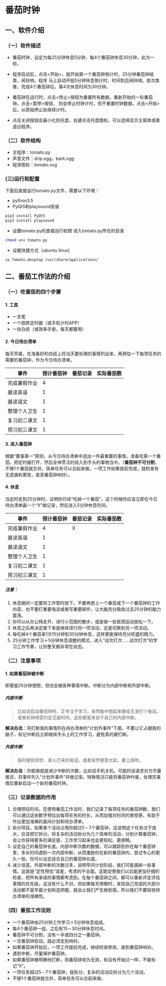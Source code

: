# 番茄时钟

## 一、软件介绍
### （一）软件描述
- 番茄时钟，设定为每25分钟休息5分钟，每4个番茄钟休息30分钟，此为一轮。

- 程序启动后，点击<开始>，就开始第一个番茄钟倒计时，25分钟番茄钟结束，闹铃响，程序
马上自动开始5分钟休息倒计时，时间到后闹铃响。依次类推，完成4个番茄钟后，第4次休息时间为30分钟。

- 番茄钟在运行时，点击<停止>按钮为重置所有数据，重新开始的一轮番茄钟。点击<暂停>按钮，
则会停止时钟计时，但不重置时钟数据，点击<开始>后，从原始停止处继续计时。

- 点击关闭按钮会最小化到托盘，右键点击托盘图标，可以选择显示主窗体或者退出程序。

### （二）软件结构
- 主程序：tomato.py
- 声音文件：drip.ogg，bark.ogg
- 程序图标：tomato.svg

### (三)运行和配置

下面后直接运行tomato.py文件，需要以下环境：
- python3.5
- PyQt5和playsound安装
```bash
pip3 install PyQt5
pip3 install playsound
```
- 设置tomato.py的直接运行权限
进入tomato.py所在的目录
```bash
chmod u+x tomato.py
```
- 设置快捷方式（ubuntu linux)
```bash
cp Tomato.desptop /usr/share/applications/
```

## 二、番茄工作法的介绍
### （一）吃番茄的四个步骤
#### 1. 工具
- 一支笔
- 一个厨房定时器（或手机计时APP）
- 一张白纸（或效率手册，每天都要用）
#### 2. 今日待办清单
每天早晨，在准备好的白纸上将当天要处理的事情列出来，再预估一下每项任务的需要的番茄钟，作为今日待办清单。

事件|预计番茄钟|番茄记录|实际番茄数
---|---|---|---
完成暑假作业 | 4 | |
晨读英语 | 1 | |
晨读语文 | 1 | |
整理个人卫生 | 1 | |
复习初二课文 | 1 | |
预习初三课文 | 1 | |
#### 3. 进入番茄钟
根据“要事第一”原则，从今日待办清单中选出一件最重要的事情，准备吃第一个番茄。把定时器打开，然后全神贯注的投入到手头的事物当中。（**番茄钟不可分割**，不够1个番茄就合并，简单任务可以合起来做。一项工作如果提前完成，就检查有无遗漏和更改，直至番茄钟响铃）。
#### 4. 休息
当定时走到25分钟时，证明你已经“吃掉一个番茄”，这个时候你应该立即在今日待办清单画一个“X”做记录，然后进入5分钟休息时间。

事件|预计番茄钟|番茄记录|实际番茄数
---|---|---|---
完成暑假作业 | 4 |X |
晨读英语 | 1 | |
晨读语文 | 1 | |
整理个人卫生 | 1 | |
复习初二课文 | 1 | |
预习初三课文 | 1 | |
##### 注意：
1. 休息期间一定要将工作暂时放下，不要再想上一个番茄或下一个番茄钟的工作内容，也不要打重要电话或者写重要邮件，让大脑充分吸收过去25分钟的脑力震荡。
2. 你可以从办公椅走开，进行小范围的散步，或是做一些肩颈运动放松一下。
3. 休息之后再决定接下来是继续进行同一项活动，还是切换到另一项活动。
4. 每吃掉4个番茄来1次15分钟到30分钟休息，这样更能保持充分旺盛的精力。
5. 25分钟工作学习＋5分钟休息调整的模式，进入“动次打次……动次打次”的学习工作节奏，让你整天都非常在状态。
### （二）注意事项
#### 1. 如果番茄钟被中断
即便是25分钟很短，但也会被各种事情中断。中断分为内部中断和外部中断。
##### 内部中断
> 比如说启动番茄钟时，正专注于学习，突然脑中想起来要给王凌打个电话，或者和钟绮雯约定见面时间，这些都是来自于自己的内部中断。

**解决办法**：将打断我的事情列在待办清单的“计划外事件”下面，不要让它占据我的脑子，标记中断后立即继续手头上的工作学习，避免真的被打断。
##### 外部中断
> 临时接到同学、家人打来的电话，或者突然便意大起，要上厕所。

**解决办法**：你能做就是减少中断的次数，比如说手机关机。可能的话请求对方尽量推迟，将事件列入“计划外事件”并做记录。特殊情况只能将番茄钟作废，处理完事情后重新启动一个新的番茄时钟。

### （三）记录数据的作用
1. 合理预估时间。在使用番茄工作法时，我们记录了每项任务的番茄钟数，我们可以通过这些数字预估出每项任务的时长，从而加强对时间的掌控感，有助于作出更加准确的晨间计划和待办清单。
2. 拆分项目。如果某个活动占用你超过5－7个番茄钟，这说明这个任务过于庞大，应该把它拆分。将复杂的活动拆分为几个简单的活动，分别计算番茄钟，会让你获得更多的满足感，工作学习起来也会更轻松、更顺畅。
3. 设定自己的番茄钟长度。内部中断次数的数据，可以跟踪到你在每个番茄钟里，多长时间遇到一次内部中断，从而激励你在新的番茄钟内，尝试专心的更久一些。你可以设定适合自己的番茄钟长度。
4. 减少误差。外部中断的次数过多，说明早间计划阶段，我们可能漏掉一些事情。这就是“定性预估”误差，考虑的不全面。这能促使我们以后能更加仔细的检查，把所有承诺的事情都考虑到。在每个番茄钟之间，都可以重新评定评估事情的优先级，这没有什么不对。但如果每天傍晚时，发现自己完成的大部分活动都不是早晨计划和选把握，就会让我们产生挫败感。所以我们不要轻视待办清单的准确性。

### （四）番茄工作法则
- 一个番茄钟由25分钟工作学习＋5分钟休息组成。
- 每4个番茄钟一组，之后有15－30分钟休息时间。
- 番茄钟不可分割，没有一半或四分之一番茄钟。
- 一旦番茄钟启动，就必须走到响铃。
- 如果番茄钟开始后，一项工作提前完成，继续检查修改，直到番茄钟响铃。
- 遇到中断，尽量保护番茄钟。
- 如果番茄钟被明确地打断，则番茄钟视为无效，和没有开始过一样，不能标记“X”。
- 一项任务超过5－7个番茄钟，就拆分，复杂的活动应拆分为几个活动。
- 不够1个番茄钟就合并，简单任务可以合起来做。
